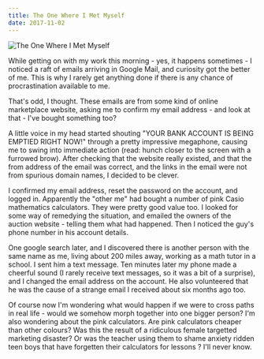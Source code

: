 ```yaml
---
title: The One Where I Met Myself
date: 2017-11-02
---
```


![The One Where I Met Myself](https://source.unsplash.com/npxXWgQ33ZQ/1600x900)

While getting on with my work this morning - yes, it happens sometimes - I noticed a raft of emails arriving in Google Mail, and curiosity got the better of me. This is why I rarely get anything done if there is any chance of procrastination available to me.

That's odd, I thought. These emails are from some kind of online marketplace website, asking me to confirm my email address - and look at that - I've bought something too?

A little voice in my head started shouting "YOUR BANK ACCOUNT IS BEING EMPTIED RIGHT NOW!" through a pretty impressive megaphone, causing me to swing into immediate action (read: hunch closer to the screen with a furrowed brow). After checking that the website really existed, and that the from address of the email was correct, and the links in the email were not from spurious domain names, I decided to be clever.

I confirmed my email address, reset the password on the account, and logged in. Apparently the "other me" had bought a number of pink Casio mathematics calculators. They were pretty good value too. I looked for some way of remedying the situation, and emailed the owners of the auction website - telling them what had happened. Then I noticed the guy's phone number in his account details.

One google search later, and I discovered there is another person with the same name as me, living about 200 miles away, working as a math tutor in a school. I sent him a text message. Ten minutes later my phone made a cheerful sound (I rarely receive text messages, so it was a bit of a surprise), and I changed the email address on the account. He also volunteered that he was the cause of a strange email I received about six months ago too.

Of course now I'm wondering what would happen if we were to cross paths in real life - would we somehow morph together into one bigger person? I'm also wondering about the pink calculators. Are pink calculators cheaper than other colours? Was this the result of a ridiculous female targetted marketing disaster? Or was the teacher using them to shame anxiety ridden teen boys that have forgetten their calculators for lessons ? I'll never know.